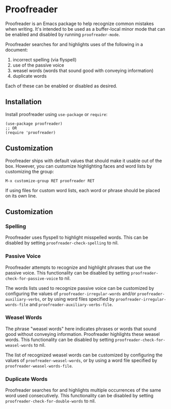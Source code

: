 # Proofreader
Proofreader is an Emacs package to help recognize common mistakes when writing. It's intended to be used as a buffer-local minor mode that can be enabled and disabled by running `proofreader-mode`.

Proofreader searches for and highlights uses of the following in a document:
1. incorrect spelling (via flyspell)
2. use of the passive voice
3. weasel words (words that sound good with conveying information)
4. duplicate words

Each of these can be enabled or disabled as desired.

## Installation
Install proofreader using `use-package` or `require`:
```elisp
(use-package proofreader)
;; OR
(require 'proofreader)
```

## Customization
Proofreader ships with default values that should make it usable out of the box. However,
you can customize highlighting faces and word lists by customizing the group:
```
M-x customize-group RET proofreader RET
```
If using files for custom word lists, each word or phrase should be placed on its own line.

## Customization
### Spelling
Proofreader uses flyspell to highlight misspelled words.  This can be disabled by setting `proofreader-check-spelling` to nil.

### Passive Voice
Proofreader attempts to recognize and highlight phrases that use the passive voice.  This functionality can be disabled by setting `proofreader-check-for-passive-voice` to nil.

The words lists used to recognize passive voice can be customized by configuring the values of `proofreader-irregular-words` and/or `proofreader-auxiliary-verbs`, or by using word files specified by `proofreader-irregular-words-file` and `proofreader-auxiliary-verbs-file`.

### Weasel Words
The phrase "weasel words" here indicates phrases or words that sound good without conveying information.  Proofreader highlights these weasel words.  This functionality can be disabled by setting `proofreader-check-for-weasel-words` to nil.

The list of recognized weasel words can be customized by configuring the values of `proofreader-weasel-words`, or by using a word file specified by `proofreader-weasel-words-file`.

### Duplicate Words
Proofreader searches for and highlights multiple occurrences of the same word used consecutively.  This functionality can be disabled by setting `proofreader-check-for-double-words` to nil.

